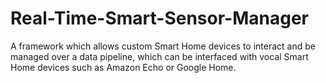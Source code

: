 # Real-Time-Smart-Sensor-Manager
A framework which allows custom Smart Home devices to interact and be managed over a data pipeline, which can be interfaced with vocal Smart Home devices such as Amazon Echo or Google Home.
